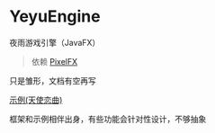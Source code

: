 # YeyuEngine
夜雨游戏引擎（JavaFX）
> 依赖 [PixelFX](https://github.com/imyeyu/PixelFX)

只是雏形，文档有空再写

[示例(天使恋曲)](https://github.com/imyeyu/AngelicSerenade)

框架和示例相伴出身，有些功能会针对性设计，不够抽象
